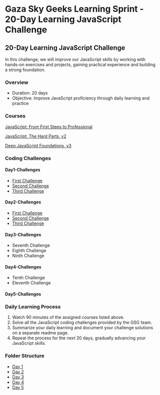 # Gaza Sky Geeks Learning Sprint - 20-Day Learning JavaScript Challenge

## 20-Day Learning JavaScript Challenge

In this challenge, we will improve our JavaScript skills by working with hands-on exercises and projects, gaining practical experience and building a strong foundation.

### Overview
- Duration: 20 days
- Objective: Improve JavaScript proficiency through daily learning and practice

### Courses
[JavaScript: From First Steps to Professional](https://frontendmasters.com/courses/javascript-first-steps/)

[JavaScript: The Hard Parts, v2](https://frontendmasters.com/courses/javascript-hard-parts-v2/)

[Deep JavaScript Foundations, v3](https://frontendmasters.com/courses/deep-javascript-v3/)


### Coding Challenges
#### Day1-Challenges
 - [First Challenge](https://www.freecodecamp.org/learn/javascript-algorithms-and-data-structures/basic-javascript/compound-assignment-with-augmented-multiplication)
- [Second Challenge](https://www.freecodecamp.org/learn/javascript-algorithms-and-data-structures/basic-javascript/compound-assignment-with-augmented-multiplication)
- [Third Challenge](https://www.freecodecamp.org/learn/javascript-algorithms-and-data-structures/basic-javascript/use-bracket-notation-to-find-the-nth-to-last-character-in-a-string)

#### Day2-Challenges
- [First Challenge](https://www.freecodecamp.org/learn/javascript-algorithms-and-data-structures/basic-javascript/profile-lookup)
- [Second Challenge](https://www.freecodecamp.org/learn/javascript-algorithms-and-data-structures/basic-data-structures/copy-array-items-using-slice)
- [Third Challenge](https://www.freecodecamp.org/learn/javascript-algorithms-and-data-structures/basic-data-structures/combine-arrays-with-the-spread-operator)

#### Day3-Challenges
- Seventh Challenge
- Eighth Challenge
- Ninth Challenge
#### Day4-Challenges
- Tenth Challenge
- Eleventh Challenge
#### Day5-Challenges

### Daily Learning Process
1. Watch 90 minutes of the assigned courses listed above.
2. Solve all the JavaScript coding challenges provided by the GSG team.
3. Summarize your daily learning and document your challenge solutions on a separate readme page.
4. Repeat the process for the next 20 days, gradually advancing your JavaScript skills.

### Folder Structure
- [Day 1](https://github.com/AyaAbuAli20/Mastering-JavaScript-in-20-Days/blob/main/Day1.md)
- [Day 2](https://github.com/AyaAbuAli20/Mastering-JavaScript-in-20-Days/blob/main/Day2.md)
- [Day 3](https://github.com/AyaAbuAli20/Mastering-JavaScript-in-20-Days/blob/main/Day3.md)
- [Day 4](https://github.com/AyaAbuAli20/Mastering-JavaScript-in-20-Days/blob/main/Day4.md)
- [Day 5](https://github.com/AyaAbuAli20/Mastering-JavaScript-in-20-Days/blob/main/Day5.md)

